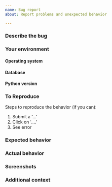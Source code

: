 ```yaml
---
name: Bug report
about: Report problems and unexpected behavior

---
```


<!--

*Thank you very much for contributing to flink-ai-extended. To help the community review your issue or contribution in the best possible way，please take a few minutes to fulfill following items.*

-->

### Describe the bug
<!-- A clear and concise description of what the bug is -->

### Your environment
#### Operating system
<!-- The name and version of your operating system -->

#### Database
<!-- The database and version you use -->

#### Python version
<!-- The python version you use -->

### To Reproduce
Steps to reproduce the behavior (if you can):
1. Submit a '...'
2. Click on '....'
3. See error

### Expected behavior
<!-- A clear and concise description of what you expected to happen -->

### Actual behavior
<!-- A clear and concise description of what you see instead -->

### Screenshots
<!-- If applicable, add screenshots to help explain your problem -->

### Additional context
<!-- Please include any error logs -->